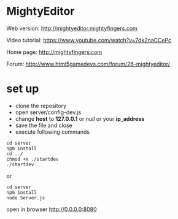MightyEditor
============
Web version: http://mightyeditor.mightyfingers.com 

Video tutorial: https://www.youtube.com/watch?v=7dk2naCCePc

Home page: http://mightyfingers.com 

Forum: http://www.html5gamedevs.com/forum/26-mightyeditor/

set up
============

* clone the repository
* open server/config-dev.js
* change **host** to **127.0.0.1** or *null* or your **ip_address**
* save the file and close
* execute following commands

```no-highlight
cd server
npm install
cd ../
chmod +x ./startdev
./startdev
```
or
```no-highlight
cd server
npm install
node Server.js
```

open in browser http://0.0.0.0:8080
